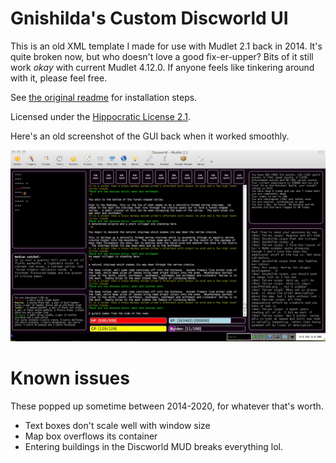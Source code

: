# Gnishilda's Custom Discworld UI

This is an old XML template I made for use with Mudlet 2.1 back in 2014. It's quite broken now, but who doesn't love a good fix-er-upper? Bits of it still work *okay* with current Mudlet 4.12.0. If anyone feels like tinkering around with it, please feel free.

See [the original readme](./README.txt) for installation steps.

Licensed under the [Hippocratic License 2.1](https://firstdonoharm.dev/).

Here's an old screenshot of the GUI back when it worked smoothly.

![Here's a screenshot of the GUI.](./My_Discworld_GUI2.jpg)

# Known issues

These popped up sometime between 2014-2020, for whatever that's worth.

* Text boxes don't scale well with window size
* Map box overflows its container
* Entering buildings in the Discworld MUD breaks everything lol.
